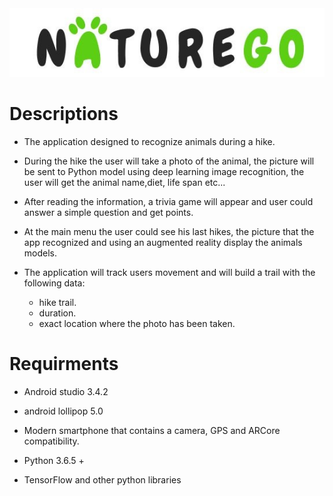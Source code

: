 <img src = "ReadMeUtil/NatureGoLogo.jpg">

# Descriptions
* The application designed to recognize animals during a hike.

* During the hike the user will take a photo of the animal, the picture will be sent to Python model using deep learning 
image recognition, the user will get the animal name,diet, life span etc...

* After reading the information, a trivia game will appear and user could answer a simple question and get points.

* At the main menu the user could see his last hikes, the picture that the app recognized and using an augmented reality display
the animals models.

* The application will track users movement and will build a trail with the following data:
  * hike trail.
  * duration.
  * exact location where the photo has been taken.
 
# Requirments
* Android studio 3.4.2
* android lollipop 5.0
* Modern smartphone that contains a camera, GPS and ARCore compatibility.

* Python 3.6.5 +
* TensorFlow and other python libraries

